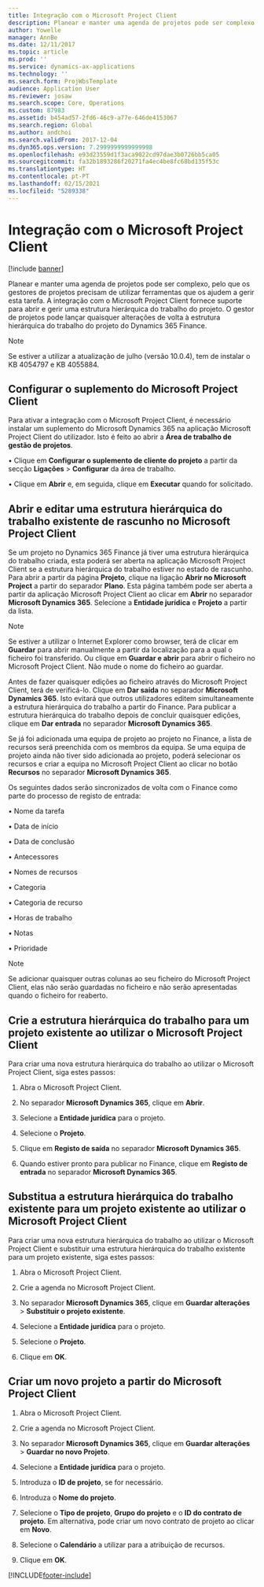 ```yaml
---
title: Integração com o Microsoft Project Client
description: Planear e manter uma agenda de projetos pode ser complexo, pelo que os gestores de projetos precisam de utilizar ferramentas que os ajudem a gerir esta tarefa. A integração com o Microsoft Project Client fornece suporte para abrir e gerir uma estrutura hierárquica do trabalho do projeto.
author: Yowelle
manager: AnnBe
ms.date: 12/11/2017
ms.topic: article
ms.prod: ''
ms.service: dynamics-ax-applications
ms.technology: ''
ms.search.form: ProjWbsTemplate
audience: Application User
ms.reviewer: josaw
ms.search.scope: Core, Operations
ms.custom: 87983
ms.assetid: b454ad57-2fd6-46c9-a77e-646de4153067
ms.search.region: Global
ms.author: andchoi
ms.search.validFrom: 2017-12-04
ms.dyn365.ops.version: 7.2999999999999998
ms.openlocfilehash: e93d23559d1f3aca9022cd97dae3b0726bb5ca05
ms.sourcegitcommit: fa32b1893286f20271fa4ec4be8fc68bd135f53c
ms.translationtype: HT
ms.contentlocale: pt-PT
ms.lasthandoff: 02/15/2021
ms.locfileid: "5289338"
---
```

# <a name="microsoft-project-client-integration"></a>Integração com o Microsoft Project Client

[!include [banner](../includes/banner.md)]

Planear e manter uma agenda de projetos pode ser complexo, pelo que os gestores de projetos precisam de utilizar ferramentas que os ajudem a gerir esta tarefa. A integração com o Microsoft Project Client fornece suporte para abrir e gerir uma estrutura hierárquica do trabalho do projeto. O gestor de projetos pode lançar quaisquer alterações de volta à estrutura hierárquica do trabalho do projeto do Dynamics 365 Finance.

> [!NOTE]
> Se estiver a utilizar a atualização de julho (versão 10.0.4), tem de instalar o KB 4054797 e KB 4055884.

## <a name="configure-the-microsoft-project-client-add-in"></a>Configurar o suplemento do Microsoft Project Client
Para ativar a integração com o Microsoft Project Client, é necessário instalar um suplemento do Microsoft Dynamics 365 na aplicação Microsoft Project Client do utilizador. Isto é feito ao abrir a **Área de trabalho de gestão de projetos**.

•   Clique em **Configurar o suplemento de cliente do projeto** a partir da secção **Ligações** > **Configurar** da área de trabalho.

•   Clique em **Abrir** e, em seguida, clique em **Executar** quando for solicitado.

## <a name="open-and-edit-an-existing-draft-work-breakdown-structure-in-microsoft-project-client"></a>Abrir e editar uma estrutura hierárquica do trabalho existente de rascunho no Microsoft Project Client
Se um projeto no Dynamics 365 Finance já tiver uma estrutura hierárquica do trabalho criada, esta poderá ser aberta na aplicação Microsoft Project Client se a estrutura hierárquica do trabalho estiver no estado de rascunho. Para abrir a partir da página **Projeto**, clique na ligação **Abrir no Microsoft Project** a partir do separador **Plano**. Esta página também pode ser aberta a partir da aplicação Microsoft Project Client ao clicar em **Abrir** no separador **Microsoft Dynamics 365**. Selecione a **Entidade jurídica** e **Projeto** a partir da lista.

> [!NOTE]
> Se estiver a utilizar o Internet Explorer como browser, terá de clicar em **Guardar** para abrir manualmente a partir da localização para a qual o ficheiro foi transferido. Ou clique em **Guardar e abrir** para abrir o ficheiro no Microsoft Project Client. Não mude o nome do ficheiro ao guardar.

Antes de fazer quaisquer edições ao ficheiro através do Microsoft Project Client, terá de verificá-lo. Clique em **Dar saída** no separador **Microsoft Dynamics 365**. Isto evitará que outros utilizadores editem simultaneamente a estrutura hierárquica do trabalho a partir do Finance. Para publicar a estrutura hierárquica do trabalho depois de concluir quaisquer edições, clique em **Dar entrada** no separador **Microsoft Dynamics 365**.

Se já foi adicionada uma equipa de projeto ao projeto no Finance, a lista de recursos será preenchida com os membros da equipa. Se uma equipa de projeto ainda não tiver sido adicionada ao projeto, poderá selecionar os recursos e criar a equipa no Microsoft Project Client ao clicar no botão **Recursos** no separador **Microsoft Dynamics 365**. 

Os seguintes dados serão sincronizados de volta com o Finance como parte do processo de registo de entrada:

•   Nome da tarefa

•   Data de início

•   Data de conclusão

•   Antecessores

•   Nomes de recursos

•   Categoria

•   Categoria de recurso

•   Horas de trabalho

•   Notas

•   Prioridade

> [!NOTE]
> Se adicionar quaisquer outras colunas ao seu ficheiro do Microsoft Project Client, elas não serão guardadas no ficheiro e não serão apresentadas quando o ficheiro for reaberto.

## <a name="create-the-work-breakdown-structure-for-an-existing-project-using-microsoft-project-client"></a>Crie a estrutura hierárquica do trabalho para um projeto existente ao utilizar o Microsoft Project Client
Para criar uma nova estrutura hierárquica do trabalho ao utilizar o Microsoft Project Client, siga estes passos:


1.  Abra o Microsoft Project Client.

2.  No separador **Microsoft Dynamics 365**, clique em **Abrir**.

3.  Selecione a **Entidade jurídica** para o projeto.

4.  Selecione o **Projeto**.

5.  Clique em **Registo de saída** no separador **Microsoft Dynamics 365**.

6.  Quando estiver pronto para publicar no Finance, clique em **Registo de entrada** no separador **Microsoft Dynamics 365**.

## <a name="replace-the-existing-work-breakdown-structure-for-an-existing-project-using-microsoft-project-client"></a>Substitua a estrutura hierárquica do trabalho existente para um projeto existente ao utilizar o Microsoft Project Client
Para criar uma nova estrutura hierárquica do trabalho ao utilizar o Microsoft Project Client e substituir uma estrutura hierárquica do trabalho existente para um projeto existente, siga estes passos:

1.  Abra o Microsoft Project Client.

2.  Crie a agenda no Microsoft Project Client.

3.  No separador **Microsoft Dynamics 365**, clique em **Guardar alterações** > **Substituir o projeto existente**.

4.  Selecione a **Entidade jurídica** para o projeto.

5.  Selecione o **Projeto**.

6.  Clique em **OK**.

## <a name="create-a-new-project-from-within-microsoft-project-client"></a>Criar um novo projeto a partir do Microsoft Project Client


1.  Abra o Microsoft Project Client.

2.  Crie a agenda no Microsoft Project Client.

3.  No separador **Microsoft Dynamics 365**, clique em **Guardar alterações** > **Guardar no novo Projeto**.

4.  Selecione a **Entidade jurídica** para o projeto.

5.  Introduza o **ID de projeto**, se for necessário.

6.  Introduza o **Nome do projeto**.

7.  Selecione o **Tipo de projeto**, **Grupo do projeto** e o **ID do contrato de projeto**. Em alternativa, pode criar um novo contrato de projeto ao clicar em **Novo**.

8.  Selecione o **Calendário** a utilizar para a atribuição de recursos.

11. Clique em **OK**.


[!INCLUDE[footer-include](../includes/footer-banner.md)]